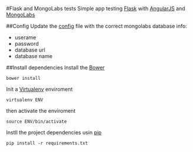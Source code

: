 #Flask and MongoLabs tests
Simple app testing [Flask](http://flask.pocoo.org/) with [AngularJS](http://angularjs.org/) and [MongoLabs](https://mongolab.com/welcome/)

##Config
Update the [config](https://github.com/vitorleal/flask-tests/blob/master/first_ad/config.py) file with the correct mongolabs database info:
- userame
- password
- database url
- database name

##Install dependencies
Install the [Bower](http://bower.io/)
```
bower install
```

Init a [Virtualenv](http://www.virtualenv.org/) enviroment
```
virtualenv ENV
```
then activate the enviroment
```
source ENV/bin/activate
```

Instll the project dependencies usin [pip](http://www.pip-installer.org/en/latest/)
```
pip install -r requirements.txt
```
